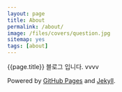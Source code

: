 ```yaml
---
layout: page
title: About
permalink: /about/
image: /files/covers/question.jpg
sitemap: yes
tags: [about]
---
```


{{page.title}} 블로그 입니다.
vvvv

Powered by [GitHub Pages](https://pages.github.com) and [Jekyll](https://jekyllrb.com).
